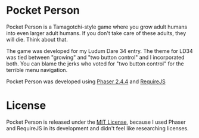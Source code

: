 # Pocket Person
Pocket Person is a Tamagotchi-style game where you grow adult humans into even larger adult humans. If you don't take care of these adults, they will die. Think about that.

The game was developed for my Ludum Dare 34 entry. The theme for LD34 was tied between "growing" and "two button control" and I incorporated both. You can blame the jerks who voted for "two button control" for the terrible menu navigation.

Pocket Person was developed using [Phaser 2.4.4](https://github.com/photonstorm/phaser/tree/v2.4.4) and [RequireJS](https://github.com/jrburke/requirejs)

# License
Pocket Person is released under the [MIT License](http://opensource.org/licenses/MIT), because I used Phaser and RequireJS in its development and didn't feel like researching licenses.